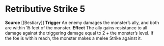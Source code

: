 ﻿---
actions: '[reaction]'
id: '31'
name: Retributive Strike
rarity: Common
source: '[[DATABASE/source/Bestiary|Bestiary]]'
trait: null
type: Creature Ability

---
# Retributive Strike <span class="action-icon">5</span>

**Source** [[Bestiary]]
**Trigger** An enemy damages the monster’s ally, and both are within 15 feet of the monster. **Effect** The ally gains resistance to all damage against the triggering damage equal to 2 + the monster’s level. If the foe is within reach, the monster makes a melee Strike against it.